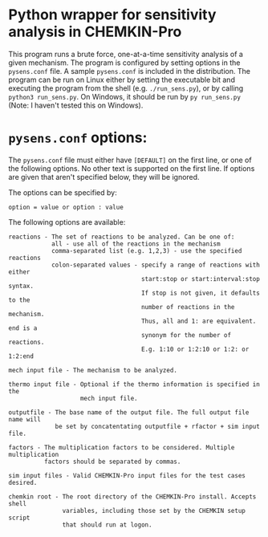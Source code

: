 Python wrapper for sensitivity analysis in CHEMKIN-Pro
==============

This program runs a brute force, one-at-a-time sensitivity analysis of a given mechanism.
The program is configured by setting options in the `pysens.conf` file. A sample `pysens.conf`
is included in the distribution. The program can be run on Linux either by setting the
executable bit and executing the program from the shell (e.g. `./run_sens.py`), or by calling
`python3 run_sens.py`. On Windows, it should be run by `py run_sens.py` (Note: I haven't tested
this on Windows).

`pysens.conf` options:
======================

The `pysens.conf` file must either have `[DEFAULT]` on the first line, or one of the following
options. No other text is supported on the first line. If options are given that aren't specified
below, they will be ignored.

The options can be specified by:
    
    option = value or option : value

The following options are available:

    reactions - The set of reactions to be analyzed. Can be one of:
                all - use all of the reactions in the mechanism
                comma-separated list (e.g. 1,2,3) - use the specified reactions
                colon-separated values - specify a range of reactions with either
                                         start:stop or start:interval:stop syntax.
                                         If stop is not given, it defaults to the
                                         number of reactions in the mechanism.
                                         Thus, all and 1: are equivalent. end is a
                                         synonym for the number of reactions.
                                         E.g. 1:10 or 1:2:10 or 1:2: or 1:2:end
                                         
    mech input file - The mechanism to be analyzed.
    
    thermo input file - Optional if the thermo information is specified in the
                        mech input file.
    
    outputfile - The base name of the output file. The full output file name will
                 be set by concatentating outputfile + rfactor + sim input file.
                 
    factors - The multiplication factors to be considered. Multiple multiplication
              factors should be separated by commas.
              
    sim input files - Valid CHEMKIN-Pro input files for the test cases desired.
    
    chemkin root - The root directory of the CHEMKIN-Pro install. Accepts shell
                   variables, including those set by the CHEMKIN setup script
                   that should run at logon.